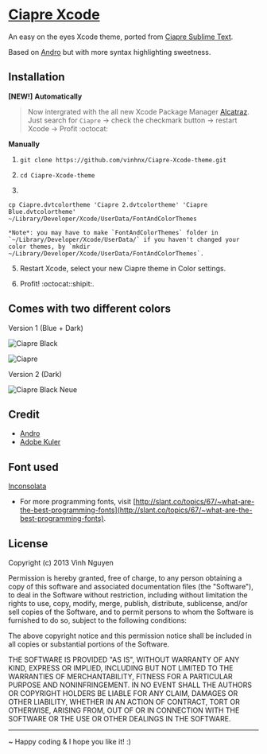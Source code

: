 # [Ciapre Xcode](http://vinhnx.github.io/Ciapre-Xcode-theme) #

An easy on the eyes Xcode theme, ported from [Ciapre Sublime Text](https://github.com/vinhnx/Ciapre.tmTheme/).

Based on [Andro](https://github.com/cyrilmengin/andro) but with more syntax highlighting sweetness.

## Installation ##

**[NEW!]** **Automatically**

> Now intergrated with the all new Xcode Package Manager [Alcatraz](https://github.com/mneorr/Alcatraz). Just search for `Ciapre` -> check the checkmark button -> restart Xcode -> Profit :octocat:

**Manually**

1. `git clone https://github.com/vinhnx/Ciapre-Xcode-theme.git`

2. `cd Ciapre-Xcode-theme`

3. 
```
cp Ciapre.dvtcolortheme 'Ciapre 2.dvtcolortheme' 'Ciapre Blue.dvtcolortheme' ~/Library/Developer/Xcode/UserData/FontAndColorThemes
```

    *Note*: you may have to make `FontAndColorThemes` folder in `~/Library/Developer/Xcode/UserData/` if you haven't changed your color themes, by `mkdir ~/Library/Developer/Xcode/UserData/FontAndColorThemes`.

5. Restart Xcode, select your new Ciapre theme in Color settings.

6. Profit! :octocat::shipit:.

## Comes with two different colors ##

Version 1 (Blue + Dark)

![Ciapre Black](https://f.cloud.github.com/assets/1097578/415654/3009f0ec-ac3a-11e2-9271-e2e681d05795.png "Ciapre.dvtcolortheme")

![Ciapre](https://f.cloud.github.com/assets/1097578/415696/ae26d15c-ac3a-11e2-8fc7-56a3641993e1.png "Ciapre Blue.dvtcolortheme")

Version 2 (Dark)

![Ciapre Black Neue](https://f.cloud.github.com/assets/1097578/415653/2ffff682-ac3a-11e2-8f35-ae1bec42c568.png "Ciapre 2.dvtcolortheme")

## Credit ##

+ [Andro](https://github.com/cyrilmengin/andro)
+ [Adobe Kuler](https://kuler.adobe.com/#themeID/2320307)

## Font used ##

[Inconsolata](www.levien.com/type/myfonts/inconsolata.html)

   * For more programming fonts, visit [http://slant.co/topics/67/~what-are-the-best-programming-fonts](http://slant.co/topics/67/~what-are-the-best-programming-fonts).

## License ##

Copyright (c) 2013 Vinh Nguyen

Permission is hereby granted, free of charge, to any person obtaining a copy of this software and associated documentation files (the "Software"), to deal in the Software without restriction, including without limitation the rights to use, copy, modify, merge, publish, distribute, sublicense, and/or sell copies of the Software, and to permit persons to whom the Software is furnished to do so, subject to the following conditions:

The above copyright notice and this permission notice shall be included in all copies or substantial portions of the Software.

THE SOFTWARE IS PROVIDED "AS IS", WITHOUT WARRANTY OF ANY KIND, EXPRESS OR IMPLIED, INCLUDING BUT NOT LIMITED TO THE WARRANTIES OF MERCHANTABILITY, FITNESS FOR A PARTICULAR PURPOSE AND NONINFRINGEMENT. IN NO EVENT SHALL THE AUTHORS OR COPYRIGHT HOLDERS BE LIABLE FOR ANY CLAIM, DAMAGES OR OTHER LIABILITY, WHETHER IN AN ACTION OF CONTRACT, TORT OR OTHERWISE, ARISING FROM, OUT OF OR IN CONNECTION WITH THE SOFTWARE OR THE USE OR OTHER DEALINGS IN THE SOFTWARE.

***

~ Happy coding & I hope you like it! :)

